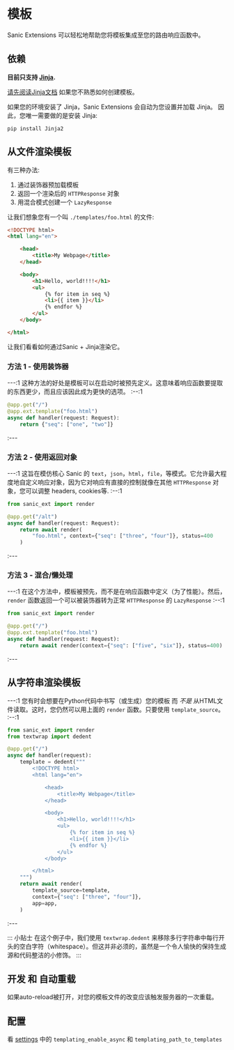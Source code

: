 # 模板

Sanic Extensions 可以轻松地帮助您将模板集成至您的路由响应函数中。


## 依赖

**目前只支持 [Jinja](https://github.com/pallets/jinja/).**

[请先阅读Jinja文档](https://jinja.palletsprojects.com/en/3.1.x/) 如果您不熟悉如何创建模板。

如果您的环境安装了 Jinja，Sanic Extensions 会自动为您设置并加载 Jinja。 因此，您唯一需要做的是安装 Jinja:

```
pip install Jinja2
```

## 从文件渲染模板

有三种办法:

1. 通过装饰器预加载模板
1. 返回一个渲染后的 `HTTPResponse` 对象
1. 用混合模式创建一个 `LazyResponse`

让我们想象您有一个叫 `./templates/foo.html` 的文件:

```html
<!DOCTYPE html>
<html lang="en">

    <head>
        <title>My Webpage</title>
    </head>

    <body>
        <h1>Hello, world!!!!</h1>
        <ul>
            {% for item in seq %}
            <li>{{ item }}</li>
            {% endfor %}
        </ul>
    </body>

</html>
```

让我们看看如何通过Sanic + Jinja渲染它。

### 方法 1 - 使用装饰器

---:1
这种方法的好处是模板可以在启动时被预先定义。这意味着响应函数要提取的东西更少，而且应该因此成为更快的选项。
:--:1
```python
@app.get("/")
@app.ext.template("foo.html")
async def handler(request: Request):
    return {"seq": ["one", "two"]}
```
:---

### 方法 2 - 使用返回对象

---:1
这旨在模仿核心 Sanic 的 `text`，`json`，`html`，`file`，等模式。它允许最大程度地自定义响应对象，因为它对响应有直接的控制就像在其他 `HTTPResponse` 对象，您可以调整 headers, cookies等.
:--:1
```python
from sanic_ext import render

@app.get("/alt")
async def handler(request: Request):
    return await render(
        "foo.html", context={"seq": ["three", "four"]}, status=400
    )
```
:---

### 方法 3 - 混合/懒处理

---:1
在这个方法中，模板被预先，而不是在响应函数中定义（为了性能）。然后， `render` 函数返回一个可以被装饰器转为正常 `HTTPResponse` 的 `LazyResponse` 
:--:1
```python
from sanic_ext import render

@app.get("/")
@app.ext.template("foo.html")
async def handler(request: Request):
    return await render(context={"seq": ["five", "six"]}, status=400)
```
:---

## 从字符串渲染模板

---:1
您有时会想要在Python代码中书写（或生成）您的模板 而 _不是_ 从HTML文件读取。这时，您仍然可以用上面的 `render` 函数。只要使用 `template_source`。
:--:1
```python
from sanic_ext import render
from textwrap import dedent

@app.get("/")
async def handler(request):
    template = dedent("""
        <!DOCTYPE html>
        <html lang="en">

            <head>
                <title>My Webpage</title>
            </head>

            <body>
                <h1>Hello, world!!!!</h1>
                <ul>
                    {% for item in seq %}
                    <li>{{ item }}</li>
                    {% endfor %}
                </ul>
            </body>

        </html>
    """)
    return await render(
        template_source=template,
        context={"seq": ["three", "four"]},
        app=app,
    )
```
:---

::: 小贴士
在这个例子中，我们使用 `textwrap.dedent` 来移除多行字符串中每行开头的空白字符（whitespace）。但这并非必须的，虽然是一个令人愉快的保持生成源和代码整洁的小修饰。
:::

## 开发 和 自动重载

如果auto-reload被打开，对您的模板文件的改变应该触发服务器的一次重载。

## 配置

看 [settings](./configuration.md#settings) 中的 `templating_enable_async` 和 `templating_path_to_templates` 
